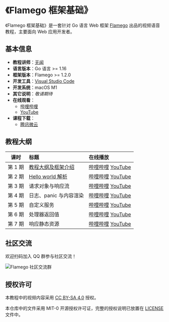 # 《Flamego 框架基础》

《Flamego 框架基础》是一套针对 Go 语言 Web 框架 [Flamego](https://github.com/flamego/flamego) 出品的视频语音教程，主要面向 Web 应用开发者。

## 基本信息

- **教程讲师**：[无闻](https://github.com/unknwon)
- **语言版本**：Go 语言 >= 1.16
- **框架版本**：Flamego >= 1.2.0
- **开发工具**：[Visual Studio Code](https://code.visualstudio.com/)
- **开发系统**：macOS M1
- **其它说明**：_敬请期待_
- **在线观看**：
	- [哔哩哔哩](https://space.bilibili.com/2030700139/channel/collectiondetail?sid=394527)
	- [YouTube](https://www.youtube.com/playlist?list=PLDZk3eV9LVFVDhCx3yu2c3zFVc3MFJEtx)
- **课程下载**：
	- [腾讯微云](https://share.weiyun.com/1o525wKc)

## 教程大纲

| 课时 | 标题 | 在线播放 |
|:-----:|:--------|:-------|
|第 1 期|[教程大纲及框架介绍](lecture1)|[哔哩哔哩](https://www.bilibili.com/video/BV1S34y187AV) [YouTube](https://youtu.be/hr-uRnhDRB8)|
|第 2 期|[Hello world 解析](lecture2)|[哔哩哔哩](https://www.bilibili.com/video/BV1UY4y1b7gG) [YouTube](https://youtu.be/sV5LbbB21d0)|
|第 3 期|请求对象与响应流|[哔哩哔哩](https://www.bilibili.com/video/BV1gY411w72v) [YouTube](https://youtu.be/i7lsqva4P_A)|
|第 4 期|日志、panic 与内容渲染|[哔哩哔哩](https://www.bilibili.com/video/BV1su41167CG) [YouTube](https://youtu.be/S2ejIsw7mI8)|
|第 5 期|自定义服务|[哔哩哔哩](https://www.bilibili.com/video/BV1rY4y1t7Kj) [YouTube](https://youtu.be/wfyrn1wR6T8)|
|第 6 期|处理器返回值|[哔哩哔哩](https://www.bilibili.com/video/BV1dA4y1o7sn) [YouTube](https://youtu.be/m4YnJcmnj44)|
|第 7 期|响应静态资源|[哔哩哔哩](https://www.bilibili.com/video/BV1it4y1s7qQ) [YouTube](https://youtu.be/2P3EWpgeCUc)|

## 社区交流

欢迎扫码加入 QQ 群参与社区交流！

![Flamego 社区交流群](https://user-images.githubusercontent.com/2946214/167411317-d53d51dd-4705-492a-a81d-ccabdaf01ad1.JPG)

## 授权许可

本教程中的视频内容采用 [CC BY-SA 4.0](https://creativecommons.org/licenses/by-sa/4.0/deed.zh) 授权。

本仓库中的文件采用 MIT-0 开源授权许可证，完整的授权说明已放置在 [LICENSE](https://github.com/unknwon/flamego-basics/blob/main/LICENSE) 文件中。
